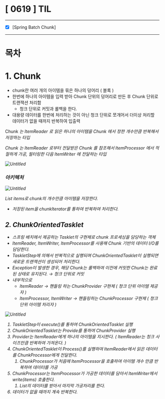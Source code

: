 # [ 0619 ] TIL

--- 

- [x] [Spring Batch Chunk]

---


# 목차

# 1. Chunk

- chunk란 여러 개의 아이템을 묶은 하나의 덩어리 ( 블록 )
- 한번에 하나의 아이템을 입력 받아 Chunk 단위의 덩어리로 만든 후 Chunk 단위로 트랜잭션 처리함
    - 청크 단위로 커밋과 롤백을 한다.
- 대용량 데이터를 한번에 처리하는 것이 아닌 청크 단위로 쪼개어서 더이상 처리할 데이터가 없을 때까지 반복하여 입출력

Chunk<I> 는 ItemReader 로 읽은 하나의 아이템을 Chunk 에서 정한 개수만큼 반복해서 저장하는 타입

Chunk<O> 는 ItemReader 로부터 전달받은 Chunk<I> 를 참조해서 ItemProcessor 에서 적절하게 가공, 필터링한 다음 ItemWriter 에 전달하는 타입

![Untitled](https://prod-files-secure.s3.us-west-2.amazonaws.com/1cd40f6b-4747-4bba-a656-846694fd5c31/5560b7dc-1c52-4056-850a-a40118e6c802/Untitled.png)

### 아키텍처

![Untitled](https://prod-files-secure.s3.us-west-2.amazonaws.com/1cd40f6b-4747-4bba-a656-846694fd5c31/55d7faf9-b166-45dd-828d-4291d31bace8/Untitled.png)

List items로 chunk의 개수만큼 아이템을 저장한다.

- 저장된 item을 chunkIterator를 통하여 반복하여 처리한다.

## 2. ChunkOrientedTasklet

- 스프링 배치에서 제공하는 Tasklet의 구현체로 chunk 프로세싱을 담당하는 객체
- ItemReader, ItemWriter, ItemProcessor를 사용해 Chunk 기반의 데이터 I/O를 담당한다.
- TaskletStep에 의해서 반복적으로 실행되며 ChunkOrientedTasklet이 실행되면 새로운 트랜잭션이 생성되어 처리한다.
- Exception이 발생한 경우, 해당 Chunk는 롤백하여 이전에 커밋한 Chunk는 완료된 상태로 유지된다. → 청크 단위로 커밋
- 내부적으로
    - ItemReader →  핸들링 하는 ChunkProvider 구현체 ( 청크 단위 아이템 제공자 )
    - ItemProcessor, ItemWriter →  핸들링하는 ChunkProcessor 구현체 ( 청크 단위 아이템 처리자 )

![Untitled](https://prod-files-secure.s3.us-west-2.amazonaws.com/1cd40f6b-4747-4bba-a656-846694fd5c31/01e31280-b029-46d5-aa4c-5c7d9cf16c13/Untitled.png)

1. TaskletStep이 execute()를 통하여 ChunkOrientedTasklet 실행
2. ChunkOrientedTasklet는 Provide를 통하여 ChunkProvider 실행
3. Provider는 ItemReader에게 하나의 아이템을 지시한다. ( ItemReader는 청크 사이즈만큼 반복하여 가져온다. )
4. ChunkOrientedTasklet이 Process()를 실행하여 ItemReader에서 읽은 데이터를 ChunkProcessor에게 전달한다.
    1. ChunkProcessor가 처음에 ItemProcessor을 호출하여 아이템 개수 만큼 반복하여 데이터를 가공
5. ChunkProcessor는 ItemProcessor가 가공한 데이터를 담아서 ItemWriter에서 write(items) 호출한다.
    1. List<ChunkSize>의 데이터를 받아서 마지막 가공처리를 한다.
6. 데이터가 없을 때까지 계속 반복한다.